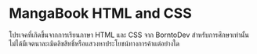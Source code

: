 # MangaBook HTML and CSS
โปรเจคที่เกิดขึ้นจากการเรียนภาษา HTML และ CSS จาก BorntoDev สำหรับการศึกษาเท่านั้น ไม่ได้มีเจตนาละเมิดลิขสิทธิ์หรือแสวงหาประโยชน์ทางการค้าแต่อย่างใด

